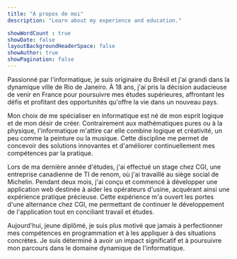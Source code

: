 ```yaml
---
title: "A propos de moi"
description: "Learn about my experience and education."

showWordCount : true
showDate: false
layoutBackgroundHeaderSpace: false
showAuthor: true
showPagination: false
---
```


Passionné par l'informatique, je suis originaire du Brésil et j'ai grandi dans la dynamique ville de Rio de Janeiro. À 18 ans, j'ai pris la décision audacieuse de venir en France pour poursuivre mes études supérieures, affrontant les défis et profitant des opportunités qu'offre la vie dans un nouveau pays.

Mon choix de me spécialiser en informatique est né de mon esprit logique et de mon désir de créer. Contrairement aux mathématiques pures ou à la physique, l'informatique m'attire car elle combine logique et créativité, un peu comme la peinture ou la musique. Cette discipline me permet de concevoir des solutions innovantes et d'améliorer continuellement mes compétences par la pratique.

Lors de ma dernière année d'études, j'ai effectué un stage chez CGI, une entreprise canadienne de TI de renom, où j'ai travaillé au siège social de Michelin. Pendant deux mois, j'ai conçu et commencé à développer une application web destinée à aider les opérateurs d'usine, acquérant ainsi une expérience pratique précieuse. Cette expérience m'a ouvert les portes d'une alternance chez CGI, me permettant de continuer le développement de l'application tout en conciliant travail et études.

Aujourd'hui, jeune diplômé, je suis plus motivé que jamais à perfectionner mes compétences en programmation et à les appliquer à des situations concrètes. Je suis déterminé à avoir un impact significatif et à poursuivre mon parcours dans le domaine dynamique de l'informatique.